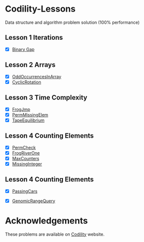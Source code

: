 # Codility-Lessons
Data structure and algorithm problem solution (100% performance)

## Lesson 1 Iterations</br>
- [x] [Binary Gap](https://github.com/Bansari711/Codility-Lessons/blob/master/BinaryGap.java)

## Lesson 2 Arrays</br>
- [x] [OddOccurrencesInArray](https://github.com/Bansari711/Codility-Lessons/blob/master/OddOccurrencesInArray.java)
- [x] [CyclicRotation](https://github.com/Bansari711/Codility-Lessons/blob/master/CyclicRotation.java)

## Lesson 3 Time Complexity</br>
- [x] [FrogJmp](https://github.com/Bansari711/Codility-Lessons/blob/master/FrogJump.java)
- [x] [PermMissingElem](https://github.com/Bansari711/Codility-Lessons/blob/master/PermMissingElem.java)
- [x] [TapeEquilibrium](https://github.com/Bansari711/Codility-Lessons/blob/master/TapeEquilibrium.java)

## Lesson 4 Counting Elements</br>
- [x] [PermCheck](https://github.com/Bansari711/Codility-Lessons/blob/master/PermCheck.java)
- [x] [FrogRiverOne](https://github.com/Bansari711/Codility-Lessons/blob/master/FrogRiverOne.java)
- [x] [MaxCounters](https://github.com/Bansari711/Codility-Lessons/blob/master/MaxCounters.java)
- [x] [MissingInteger](https://github.com/Bansari711/Codility-Lessons/blob/master/MissingInteger.java)

## Lesson 4 Counting Elements</br>
- [x] [PassingCars](https://github.com/Bansari711/Codility-Lessons/blob/master/PassingCars.java)
- [x] [GenomicRangeQuery](https://github.com/Bansari711/Codility-Lessons/blob/master/GenomicRangeQuery.java)      


# Acknowledgements
These problems are available on [Codility](https://www.codility.com) website.
